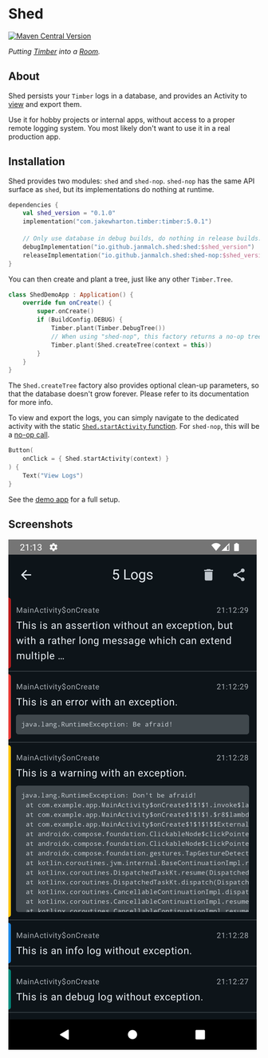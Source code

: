 # Shed

[![Maven Central Version](https://img.shields.io/maven-central/v/io.github.janmalch/ktor-revfile-core)](https://central.sonatype.com/artifact/io.github.janmalch/ktor-revfile-core)

_Putting [Timber](https://github.com/JakeWharton/timber) into a [Room](https://developer.android.com/training/data-storage/room)._

## About

Shed persists your `Timber` logs in a database, and provides an Activity to [view](#screenshots) and export them.

Use it for hobby projects or internal apps, without access to a proper remote logging system.
You most likely don't want to use it in a real production app.

## Installation

Shed provides two modules: `shed` and `shed-nop`.
`shed-nop` has the same API surface as `shed`, but its implementations do nothing at runtime.

```kotlin
dependencies {
    val shed_version = "0.1.0"
    implementation("com.jakewharton.timber:timber:5.0.1")

    // Only use database in debug builds, do nothing in release builds.
    debugImplementation("io.github.janmalch.shed:shed:$shed_version")
    releaseImplementation("io.github.janmalch.shed:shed-nop:$shed_version")
}
```

You can then create and plant a tree, just like any other `Timber.Tree`.

```kotlin
class ShedDemoApp : Application() {
    override fun onCreate() {
        super.onCreate()
        if (BuildConfig.DEBUG) {
            Timber.plant(Timber.DebugTree())
            // When using "shed-nop", this factory returns a no-op tree.
            Timber.plant(Shed.createTree(context = this))
        }
    }
}
```

The `Shed.createTree` factory also provides optional clean-up parameters,
so that the database doesn't grow forever.
Please refer to its documentation for more info.

To view and export the logs, you can simply navigate to the dedicated activity
with the static [`Shed.startActivity` function](./shed/src/main/java/com/github/janmalch/shed/Shed.kt#L50).
For `shed-nop`, this will be a [no-op call](./shed-nop/src/main/java/com/github/janmalch/shed/Shed.kt#L45).

```kotlin
Button(
    onClick = { Shed.startActivity(context) }
) {
    Text("View Logs")
}
```

See the [demo app](./app/src/main/java/com/example/app) for a full setup.

## Screenshots

![demo](./.github/assets/demo.png)
